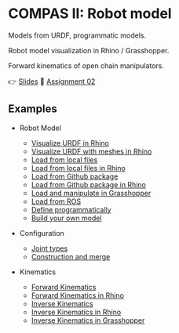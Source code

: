 # COMPAS II: Robot model

Models from URDF, programmatic models.

Robot model visualization in Rhino / Grasshopper.

Forward kinematics of open chain manipulators.

👉 [Slides](lecture_03.pdf)
📜 [Assignment 02](assignment_02/README.md)

## Examples

* Robot Model
  * [Visualize URDF in Rhino](01_visualize_model_rhino.py)
  * [Visualize URDF with meshes in Rhino](02_visualize_model_with_meshes_rhino.py)
  * [Load from local files](03_robot_from_local.py)
  * [Load from local files in Rhino](04_robot_from_local_rhino.py)
  * [Load from Github package](05_robot_from_github.py)
  * [Load from Github package in Rhino](06_robot_from_github_rhino.py)
  * [Load and manipulate in Grasshopper](07_robot_artist_grasshopper.ghx)
  * [Load from ROS](08_robot_from_ros.py)
  * [Define programmatically](09_define_programmatically.py)
  * [Build your own model](10_build_your_own_robot.py)

* Configuration
  * [Joint types](11_joint_types.py)
  * [Construction and merge](12_configuration.py)

* Kinematics
  * [Forward Kinematics](13_forward_kinematics.py)
  * [Forward Kinematics in Rhino](14_forward_kinematics_rhino.py)
  * [Inverse Kinematics](15_inverse_kinematics.py)
  * [Inverse Kinematics in Rhino](16_inverse_kinematics_rhino.py)
  * [Inverse Kinematics in Grasshopper](17_ik.ghx)
